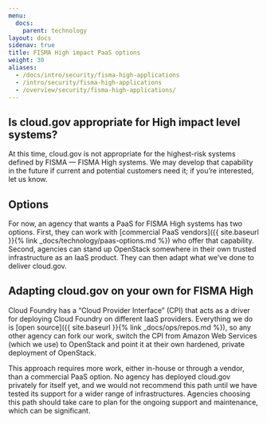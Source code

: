 ```yaml
---
menu:
  docs:
    parent: technology
layout: docs
sidenav: true
title: FISMA High impact PaaS options
weight: 30
aliases:
  - /docs/intro/security/fisma-high-applications
  - /intro/security/fisma-high-applications
  - /overview/security/fisma-high-applications/
---
```


## Is cloud.gov appropriate for High impact level systems?

At this time, cloud.gov is not appropriate for the highest-risk systems defined by FISMA — FISMA High systems. We may develop that capability in the future if current and potential customers need it; if you’re interested, let us know.

## Options

For now, an agency that wants a PaaS for FISMA High systems has two options. First, they can work with [commercial PaaS vendors]({{ site.baseurl }}{% link _docs/technology/paas-options.md %}) who offer that capability. Second, agencies can stand up OpenStack somewhere in their own trusted infrastructure as an IaaS product. They can then adapt what we’ve done to deliver cloud.gov.

## Adapting cloud.gov on your own for FISMA High

Cloud Foundry has a “Cloud Provider Interface” (CPI) that acts as a driver for deploying Cloud Foundry on different IaaS providers. Everything we do is [open source]({{ site.baseurl }}{% link _docs/ops/repos.md %}), so any other agency can fork our work, switch the CPI from Amazon Web Services (which we use) to OpenStack and point it at their own hardened, private deployment of OpenStack.

This approach requires more work, either in-house or through a vendor, than a commercial PaaS option. No agency has deployed cloud.gov privately for itself yet, and we would not recommend this path until we have tested its support for a wider range of infrastructures. Agencies choosing this path should take care to plan for the ongoing support and maintenance, which can be significant.
